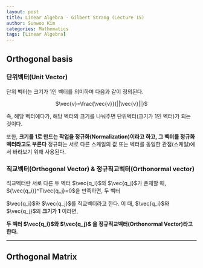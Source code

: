 ```yaml
---
layout: post
title: Linear Algebra - Gilbert Strang (Lecture 15)
author: Sunwoo Kim
categories: Mathematics
tags: [Linear Algebra]
---
```

## Orthogonal basis

### 단위벡터(Unit Vector)
단위 벡터는 크기가 1인 벡터를 의미하며 다음과 같이 정의된다.

<center>$\vec{v}=\frac{\vec{v}}{||\vec{v}||}$</center>

즉, 해당 벡터에다가, 해당 벡터의 크기를 나눠주면 단위벡터(크기가 1인 벡터)가 되는 것이다.

또한, **크기를 1로 만드는 작업을 정규화(Normalization)이라고 하고, 그 벡터를 정규화 벡터라고도 부른다**
정규화는 서로 다른 스케일의 값 또는 벡터를 동일한 관점(스케일)에서 바라보기 위해 사용된다.

### 직교벡터(Orthogonal Vector) & 정규직교벡터(Orthonormal vector)
직교벡터란 서로 다른 두 벡터 $\vec{q_i}$와 $\vec{q_j}$가 존재할 때, ${\vec{q_i}}^T\vec{q_j}=0$을 만족하면, 두 벡터

$\vec{q_i}$와 $\vec{q_j}$를 직교벡터라고 한다. 이 때, $\vec{q_i}$와 $\vec{q_j}$의 **크기가 1** 이라면,

**두 벡터 $\vec{q_i}$와 $\vec{q_j}$ 을 정규직교벡터(Orthonormal Vector)라고 한다.**

---
## Orthogonal Matrix





